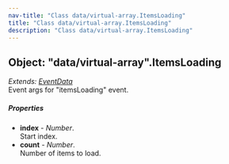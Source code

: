 ```yaml
---
nav-title: "Class data/virtual-array.ItemsLoading"
title: "Class data/virtual-array.ItemsLoading"
description: "Class data/virtual-array.ItemsLoading"
---
```

## Object: "data/virtual-array".ItemsLoading  
_Extends:_ [_EventData_](../../data/observable/EventData.md)  
Event args for "itemsLoading" event.

##### Properties
 - **index** - _Number_.    
  Start index.
 - **count** - _Number_.    
  Number of items to load.